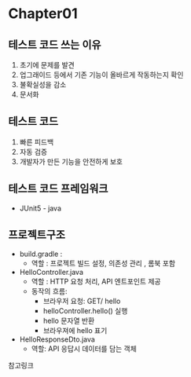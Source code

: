 # Chapter01 
## 테스트 코드 쓰는 이유 
1. 초기에 문제를 발견 
2. 업그래이드 등에서 기존 기능이 올바르게 작동하는지 확인
3. 불확실성을 감소 
4. 문서화 

## 테스트 코드 
1. 빠른 피드백 
2. 자동 검증 
3. 개발자가 만든 기능을 안전하게 보호 

## 테스트 코드 프레임워크
- JUnit5 - java


## 프로젝트구조
- build.gradle : 
  - 역할 : 프로젝트 빌드 설정, 의존성 관리 , 롬북 포함 
- HelloController.java 
  - 역할 : HTTP 요청 처리, API 엔트포인트 제공 
  - 동작의 흐름: 
    - 브라우저 요청: GET/ hello
    - helloController.hello() 실행
    - hello 문자열 반환 
    - 브라우져에 hello 표기 
- HelloResponseDto.java
  - 역할: API 응답시 데이터를 담는 객체 

참고링크